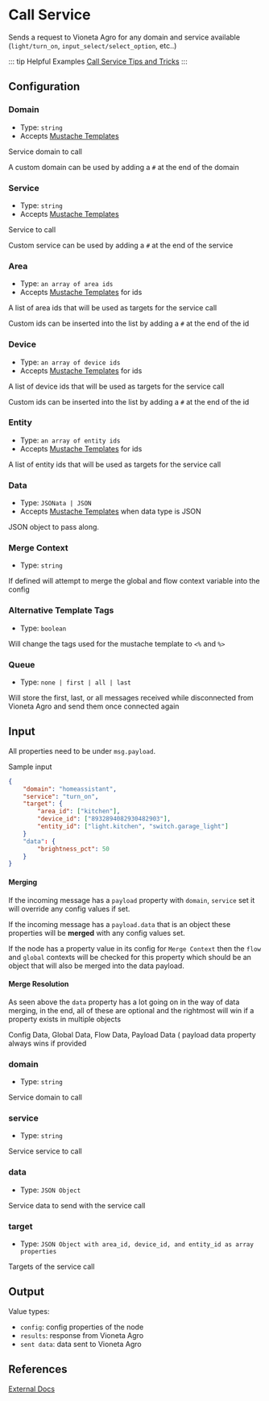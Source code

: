# Call Service

Sends a request to Vioneta Agro for any domain and service available (`light/turn_on`, `input_select/select_option`, etc..)

::: tip Helpful Examples
[Call Service Tips and Tricks](/guide/call-service.html)
:::

## Configuration

### Domain <Badge text="required"/>

- Type: `string`
- Accepts [Mustache Templates](/guide/mustache-templates.md)

Service domain to call

A custom domain can be used by adding a `#` at the end of the domain

### Service <Badge text="required"/>

- Type: `string`
- Accepts [Mustache Templates](/guide/mustache-templates.md)

Service to call

Custom service can be used by adding a `#` at the end of the service

### Area

- Type: `an array of area ids`
- Accepts [Mustache Templates](/guide/mustache-templates.md) for ids

A list of area ids that will be used as targets for the service call

Custom ids can be inserted into the list by adding a `#` at the end of the id

### Device

- Type: `an array of device ids`
- Accepts [Mustache Templates](/guide/mustache-templates.md) for ids

A list of device ids that will be used as targets for the service call

Custom ids can be inserted into the list by adding a `#` at the end of the id

### Entity

- Type: `an array of entity ids`
- Accepts [Mustache Templates](/guide/mustache-templates.md) for ids

A list of entity ids that will be used as targets for the service call

### Data

- Type: `JSONata | JSON`
- Accepts [Mustache Templates](/guide/mustache-templates.md) when data type is JSON

JSON object to pass along.

### Merge Context

- Type: `string`

If defined will attempt to merge the global and flow context variable into the config

### Alternative Template Tags

- Type: `boolean`

Will change the tags used for the mustache template to `<%` and `%>`

### Queue

- Type: `none | first | all | last`

Will store the first, last, or all messages received while disconnected from Vioneta Agro and send them once connected again

## Input

All properties need to be under `msg.payload`.

Sample input

```JSON
{
    "domain": "homeassistant",
    "service": "turn_on",
    "target": {
        "area_id": ["kitchen"],
        "device_id": ["8932894082930482903"],
        "entity_id": ["light.kitchen", "switch.garage_light"]
    }
    "data": {
        "brightness_pct": 50
    }
}
```

#### Merging

If the incoming message has a `payload` property with `domain`, `service` set it will override any config values if set.

If the incoming message has a `payload.data` that is an object these properties will be <strong>merged</strong> with any config values set.

If the node has a property value in its config for `Merge Context` then the `flow` and `global` contexts will be checked for this property which should be an object that will also be merged into the data payload.

#### Merge Resolution

As seen above the `data` property has a lot going on in the way of data merging, in the end, all of these are optional and the rightmost will win if a property exists in multiple objects

Config Data, Global Data, Flow Data, Payload Data ( payload data property always
wins if provided

### domain

- Type: `string`

Service domain to call

### service

- Type: `string`

Service service to call

### data

- Type: `JSON Object`

Service data to send with the service call

### target

- Type: `JSON Object with area_id, device_id, and entity_id as array properties`

Targets of the service call

## Output

Value types:

- `config`: config properties of the node
- `results`: response from Vioneta Agro
- `sent data`: data sent to Vioneta Agro

## References

<info-panel-only>

[External Docs](/node/call-service.md)

</info-panel-only>
